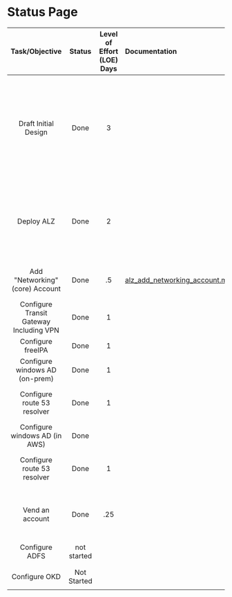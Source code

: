 # Status Page

Task/Objective       | Status | Level of Effort (LOE) <BR> Days | Documentation | Notes
:-------------------:|:------:|:-------------------------------:|:--------------|:------
Draft Initial Design | Done   | 3                               |               | Meet with Customer to discuss possible solutions and then gather requirements <BE>Scope initial AWS configuration and on-prem environment
Deploy ALZ | Done | 2 | | AWS ProServe or Account Team should deploy ALZ for customers <BR> Still working on a publicly consumable repo for this
Add "Networking" (core) Account | Done | .5 | [alz_add_networking_account.md](lz_add_networking_account.md) | "core" accounts are added via the ALZ manifest
Configure Transit Gateway <BR> Including VPN | Done | 1 | | Networking Account
Configure freeIPA | Done | 1 |  |
Configure windows AD (on-prem) | Done | 1 | |
Configure route 53 resolver | Done | 1 | | Shared Services Account, for matrix.lab
Configure windows AD (in AWS) | Done | | | Shared Services
Configure route 53 resolver | Done | 1 | | Shared Services Account, for corp.matrix.lab
Vend an account | Done | .25 | | App0# account was created and "plumbed up" to the environment
Configure ADFS | not started | | |
| | | |
| | | |
Configure OKD | Not Started | | |
| | | |

